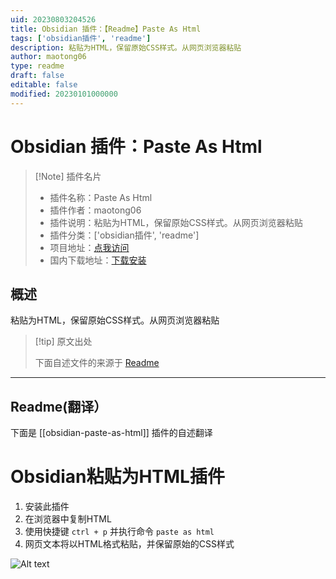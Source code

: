 ```yaml
---
uid: 20230803204526
title: Obsidian 插件：【Readme】Paste As Html
tags: ['obsidian插件', 'readme']
description: 粘贴为HTML，保留原始CSS样式。从网页浏览器粘贴
author: maotong06
type: readme
draft: false
editable: false
modified: 20230101000000
---
```


# Obsidian 插件：Paste As Html

> [!Note] 插件名片
> - 插件名称：Paste As Html
> - 插件作者：maotong06
> - 插件说明：粘贴为HTML，保留原始CSS样式。从网页浏览器粘贴
> - 插件分类：['obsidian插件', 'readme']
> - 项目地址：[点我访问](https://github.com/maotong06/obsidian-paste-as-html-plugin)
> - 国内下载地址：[下载安装](https://pkmer.cn/products/plugin/pluginMarket/?obsidian-paste-as-html)

## 概述

粘贴为HTML，保留原始CSS样式。从网页浏览器粘贴



> [!tip] 原文出处
> 
>下面自述文件的来源于 [Readme](https://ghproxy.net/https://raw.githubusercontent.com/maotong06/obsidian-paste-as-html-plugin/main/README.md)
> 

---

## Readme(翻译）

下面是 [[obsidian-paste-as-html]] 插件的自述翻译


# Obsidian粘贴为HTML插件

1. 安装此插件
2. 在浏览器中复制HTML
3. 使用快捷键 `ctrl + p` 并执行命令 `paste as html`
4. 网页文本将以HTML格式粘贴，并保留原始的CSS样式


![Alt text](%E5%8A%A8%E7%94%BB.gif)



